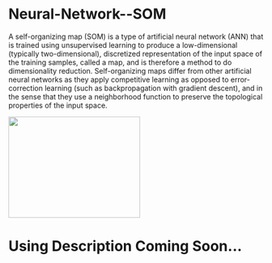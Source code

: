 # Neural-Network--SOM
A self-organizing map (SOM) is a type of artificial neural network (ANN) that is trained using
unsupervised learning to produce a low-dimensional (typically two-dimensional), discretized representation 
of the input space of the training samples, called a map, and is therefore a method to do dimensionality reduction. 
Self-organizing maps differ from other artificial neural networks as they apply competitive learning as opposed to
error-correction learning (such as backpropagation with gradient descent), and in the sense that they use a neighborhood
function to preserve the topological properties of the input space.

 <img width="260" height="200" src="https://miro.medium.com/max/819/1*QG7afWQKjY3IpezhNQMzBg.png">
 
 # Using Description Coming Soon...

